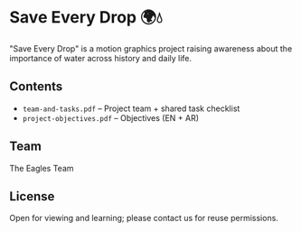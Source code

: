 # Save Every Drop 🌍💧 

"Save Every Drop" is a motion graphics project raising awareness about the importance of water across history and daily life.

## Contents
- `team-and-tasks.pdf` – Project team + shared task checklist  
- `project-objectives.pdf` – Objectives (EN + AR)

## Team
The Eagles Team

## License
Open for viewing and learning; please contact us for reuse permissions.
